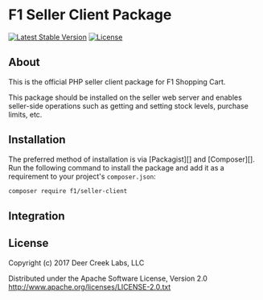 # F1 Seller Client Package

[![Latest Stable Version](https://poser.pugx.org/f1/seller-client/v/stable)](https://packagist.org/packages/f1/seller-client)
[![License](https://poser.pugx.org/f1/seller-client/license)](https://packagist.org/packages/f1/seller-client)

## About

This is the official PHP seller client package for F1 Shopping Cart.

This package should be installed on the seller web server and enables seller-side
operations such as getting and setting stock levels, purchase limits, etc.

## Installation

The preferred method of installation is via [Packagist][] and [Composer][].
Run the following command to install the package and add it as a requirement
to your project's `composer.json`:

```bash
composer require f1/seller-client
```

## Integration

## License

Copyright (c) 2017 Deer Creek Labs, LLC

Distributed under the Apache Software License, Version 2.0
http://www.apache.org/licenses/LICENSE-2.0.txt
